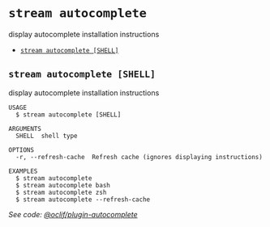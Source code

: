 `stream autocomplete`
=====================

display autocomplete installation instructions

* [`stream autocomplete [SHELL]`](#stream-autocomplete-shell)

## `stream autocomplete [SHELL]`

display autocomplete installation instructions

```
USAGE
  $ stream autocomplete [SHELL]

ARGUMENTS
  SHELL  shell type

OPTIONS
  -r, --refresh-cache  Refresh cache (ignores displaying instructions)

EXAMPLES
  $ stream autocomplete
  $ stream autocomplete bash
  $ stream autocomplete zsh
  $ stream autocomplete --refresh-cache
```

_See code: [@oclif/plugin-autocomplete](https://github.com/oclif/plugin-autocomplete/blob/v0.1.0/src/commands/autocomplete/index.ts)_

